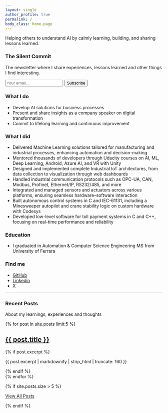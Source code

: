 ```yaml
---
layout: single
author_profile: true
permalink: /
body_class: home-page
---
```


Helping others to understand AI by calmly learning, building, and sharing lessons learned.

### The Silent Commit
The newsletter where I share experiences, lessons learned and other things I find interesting.

<form
  action="https://buttondown.com/api/emails/embed-subscribe/SilentCommit"
  method="post"
  target="popupwindow"
  onsubmit="window.open('https://buttondown.com/SilentCommit', 'popupwindow')"
  class="embeddable-buttondown-form">
  
  <input type="email" name="email" id="bd-email" placeholder="Your email..." />
  <input type="submit" value="Subscribe" />
</form>

### What I do

- Develop AI solutions for business processes
- Present and share insights as a company speaker on digital transformation
- Commit to lifelong learning and continuous improvement


### What I did

- Delivered Machine Learning solutions tailored for manufacturing and industrial processes, enhancing automation and decision-making
- Mentored thousands of developers through Udacity courses on AI, ML, Deep Learning, Android, Azure AI, and VR with Unity
- Designed and implemented complete Industrial IoT architectures, from data collection to visualization through web dashboards
- Handled industrial communication protocols such as OPC-UA, CAN, Modbus, Profinet, Ethernet/IP, RS232/485, and more
- Integrated and managed sensors and actuators across various platforms, ensuring seamless hardware–software interaction
- Built autonomous control systems in C and IEC-61131, including a Minesweeper autopilot and crane stability logic on custom hardware with Codesys
- Developed low-level software for toll payment systems in C and C++, focusing on real-time performance and reliability

### Education

- I graduated in Automation & Computer Science Engineering MS from University of Ferrara

### Find me

- [GitHub](https://github.com/federicomartini) 
- [Linkedin](https://www.linkedin.com/in/federicomartini/)
- [X](https://x.com/martinife)

---

### Recent Posts
About my learnings, experiences and thoughts

{% for post in site.posts limit:5 %}
  <article class="archive__item" itemscope itemtype="https://schema.org/CreativeWork">
    <h2 class="archive__item-title" itemprop="headline">
      <a href="{{ post.url | relative_url }}" rel="permalink">{{ post.title }}</a>
    </h2>
    {% if post.excerpt %}
      <p class="archive__item-excerpt" itemprop="description">{{ post.excerpt | markdownify | strip_html | truncate: 160 }}</p>
    {% endif %}
  </article>
{% endfor %}

{% if site.posts.size > 5 %}
  <p><a href="{{ '/posts/' | relative_url }}" class="btn btn--primary">View All Posts</a></p>
{% endif %}
